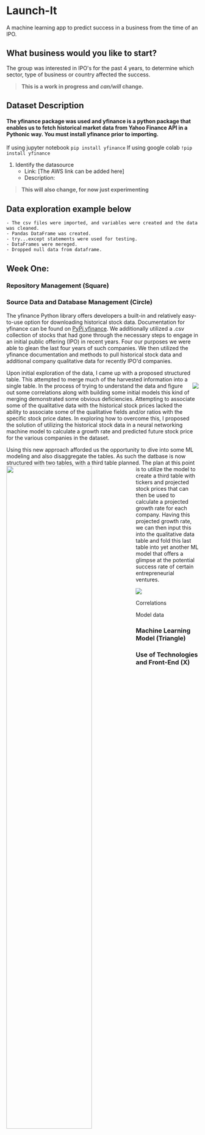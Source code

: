 # Launch-It
A machine learning app to predict success in a business from the time of an IPO.

## What business would you like to start?
The group was interested in IPO's for the past 4 years, to determine which sector, type of business or country affected the success.
>**This is a work in progress and _can/will_ change.**

## Dataset Description
#### The yfinance package was used and yfinance is a python package that enables us to fetch historical market data from Yahoo Finance API in a Pythonic way. You must install yfinance prior to importing.
If using jupyter notebook
```pip install yfinance```
If using google colab
```!pip install yfinance``` 

1. Identify the datasource
    - Link: [The AWS link can be added here]
    - Description:


>**This will also change, for now just experimenting**

## Data exploration example below
    - The csv files were imported, and variables were created and the data was cleaned.
    - Pandas DataFrame was created.
    - try...except statements were used for testing.
    - DataFrames were mereged.
    - Dropped null data from dataframe.


## Week One: 

### Repository Management (Square)


### Source Data and Database Management (Circle)
<p>The yfinance Python library offers developers a built-in and relatively easy-to-use option for downloading historical stock data. Documentation for yfinance can be found on <a href="https://pypi.org/project/yfinance/">PyPi yfinance</a>. We additionally utilized a .csv collection of stocks that had gone through the necessary steps to engage in an initial public offering (IPO) in recent years. Four our purposes we were able to glean the last four years of such companies. We then utilized the yfinance documentation and methods to pull historical stock data and additional company qualitative data for recently IPO'd companies.</p>
<p>Upon initial exploration of the data, I came up with a proposed structured table. This attempted to merge much of the harvested information into a single table. <img src="https://github.com/scottwesley31/Final_Project/blob/main/images/database_initial_schema.png" align="right"> In the process of trying to understand the data and figure out some correlations along with building some initial models this kind of merging demonstrated some obvious deficiencies. Attempting to associate some of the qualitative data with the historical stock prices lacked the ability to associate some of the qualitative fields and/or ratios with the specific stock price dates. In exploring how to overcome this, I proposed the solution of utilizing the historical stock data in a neural networking machine model to calculate a growth rate and predicted future stock price for the various companies in the dataset.</p>
<p>Using this new approach afforded us the opportunity to dive into some ML modeling and also disaggregate the tables. As such the datbase is now structured with two tables, with a third table planned. <img src="https://github.com/scottwesley31/Final_Project/blob/main/images/schema_segment2.png" align="left" width=66.7%> The plan at this point is to utilize the model to create a third table with tickers and projected stock prices that can then be used to calculate a projected growth rate for each company. Having this projected growth rate, we can then input this into the qualitative data table and fold this last table into yet another ML model that offers a glimpse at the potential success rate of certain entrepreneurial ventures.</p><p><img src="https://github.com/scottwesley31/Final_Project/blob/main/images/ERD_segment2.png"></p>
<p>Correlations</p>
<p>Model data</p>

### Machine Learning Model (Triangle)


### Use of Technologies and Front-End (X)
